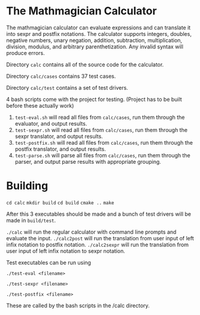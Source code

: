The Mathmagician Calculator
=======

The mathmagician calculator can evaluate expressions and can translate it into sexpr and postfix notations.
The calculator supports integers, doubles, negative numbers, unary negation, addition, subtraction, multiplication, division, modulus, and arbitrary parenthetization. Any invalid syntax will produce errors.

Directory `calc` contains all of the source code for the calculator.

Directory `calc/cases` contains 37 test cases.

Directory `calc/test` contains a set of test drivers.

4 bash scripts come with the project for testing. (Project has to be built before these actually work)

1. `test-eval.sh` will read all files from `calc/cases`, run them through the evaluator, and output results.
2. `test-sexpr.sh` will read all files from `calc/cases`, run them through the sexpr translator, and output results.
3. `test-postfix.sh` will read all files from `calc/cases`, run them through the postfix translator, and output results.
4. `test-parse.sh` will parse all files from `calc/cases`, run them through the parser, and output parse results with appropriate grouping.

Building
==========


`cd calc`
`mkdir build`
`cd build`
`cmake ..`
`make`

After this 3 executables should be made and a bunch of test drivers will be made in `build/test`.

`./calc` will run the regular calculator with command line prompts and evaluate the input.
`./calc2post` will run the translation from user input of left infix notation to postfix notation.
`./calc2sexpr` will run the translation from user input of left infix notation to sexpr notation.

Test executables can be run using

`./test-eval <filename>`

`./test-sexpr <filename>`

`./test-postfix <filename>`

These are called by the bash scripts in the /calc directory.


